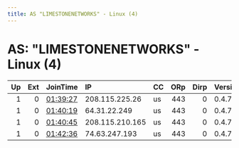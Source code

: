 ```yaml
---
title: AS "LIMESTONENETWORKS" - Linux (4)
---
```


# AS: "LIMESTONENETWORKS" - Linux (4)

|   Up |   Ext | JoinTime                                                                                              | IP              | CC   |   ORp |   Dirp | Version   | Contact   | Nickname            |   eFamMembers |
|-----:|------:|:------------------------------------------------------------------------------------------------------|:----------------|:-----|------:|-------:|:----------|:----------|:--------------------|--------------:|
|    1 |     0 | [01:39:27](https://nusenu.github.io/OrNetStats/w/relay/9D496AA7831963C07E29ABBDE46C7AB10D163F21.html) | 208.115.225.26  | us   |   443 |      0 | 0.4.7.13  | None      | CDSvTfTiD4emwSA1hJv |             1 |
|    1 |     0 | [01:40:19](https://nusenu.github.io/OrNetStats/w/relay/D06CC433E0361381AD4BBFA9CF83C69EF67FEFA1.html) | 64.31.22.249    | us   |   443 |      0 | 0.4.7.13  | None      | 3p0vIsa4XJ50oyTm9Iv |             1 |
|    1 |     0 | [01:40:45](https://nusenu.github.io/OrNetStats/w/relay/BEC7491B7BC61C2AFE9DEF05D0BEAE2421D7905F.html) | 208.115.210.165 | us   |   443 |      0 | 0.4.7.13  | None      | U49n8nsrEFAg9E79GCT |             1 |
|    1 |     0 | [01:42:36](https://nusenu.github.io/OrNetStats/w/relay/B83D4A36AB5D3771B86EF7B1FF58CB56AFEF7ED9.html) | 74.63.247.193   | us   |   443 |      0 | 0.4.7.13  | None      | VRIJCYa5uHvkFFVK8mW |             1 |
